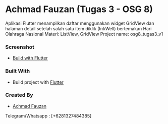 # Achmad Fauzan (Tugas 3 - OSG 8) 
Aplikasi Flutter menampilkan daftar menggunakan widget GridView dan halaman detail setelah salah satu item diklik (InkWell) bertemakan Hari Olahraga Nasional
Materi: ListView, GridView
Project name: osg8_tugas3_v1

### Screenshot
- [Build with Flutter](https://drive.google.com/file/d/1I6sflPo8wiv3g8hqZUlI12-O9U2wqkN2/view?usp=sharing "source: drive.google.com")

### Built With
- Build project with [Flutter](https://flutter.dev)

### Created By
- [Achmad Fauzan](https://github.com/mrachmadfauzan)

Telegram/Whatsapp : [+6281327484385] 